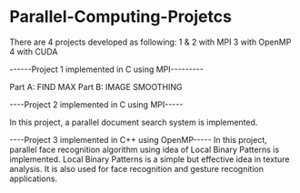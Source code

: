 # Parallel-Computing-Projetcs
There are 4 projects developed as following:
1 & 2 with MPI
3 with OpenMP 
4 with CUDA

------Project 1 implemented in C using MPI---------

Part A: FIND MAX
Part B: IMAGE SMOOTHING

----Project 2 implemented in C using MPI-----

In this project, a parallel document search system is implemented.


----Project 3 implemented in C++ using OpenMP-----
In this project,  parallel face recognition algorithm using idea of Local Binary
Patterns is implemented.
Local Binary Patterns is a simple but effective idea in texture analysis. 
It is also used for face recognition and gesture recognition applications.
